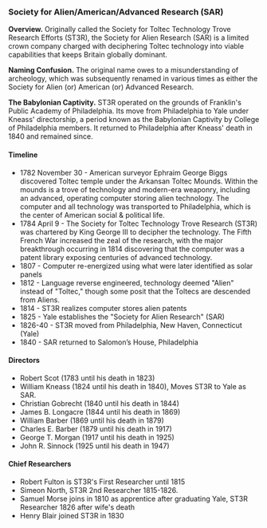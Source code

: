### Society for Alien/American/Advanced Research (SAR)

**Overview.** Originally called the Society for Toltec Technology Trove Research Efforts (ST3R), the Society for Alien Research (SAR) is a limited crown company charged with deciphering Toltec technology into viable capabilities that keeps Britain globally dominant.

**Naming Confusion.** The original name owes to a misunderstanding of archeology, which was subsequently renamed in various times as either the Society for Alien (or) American (or) Advanced Research.

**The Babylonian Captivity.** ST3R operated on the grounds of Franklin's Public Academy of Philadelphia. Its move from Philadelphia to Yale under Kneass' directorship, a period known as the Babylonian Captivity by College of Philadelphia members. It returned to Philadelphia after Kneass' death in 1840 and remained since.

#### Timeline

* 1782 November 30 - American surveyor Ephraim George Biggs discovered Toltec temple under the Arkansan Toltec Mounds. Within the mounds is a trove of technology and modern-era weaponry, including an advanced, operating computer storing alien technology. The computer and all technology was transported to Philadelphia, which is the center of American social & political life.
* 1784 April 9 - The Society for Toltec Technology Trove Research (ST3R) was chartered by King George III to decipher the technology. The Fifth French War increased the zeal of the research, with the major breakthrough occurring in 1814 discovering that the computer was a patent library exposing centuries of advanced technology.
* 1807 - Computer re-energized using what were later identified as solar panels
* 1812 - Language reverse engineered, technology deemed "Alien" instead of "Toltec," though some posit that the Toltecs are descended from Aliens.
* 1814 - ST3R realizes computer stores alien patents
* 1825 - Yale establishes the "Society for Alien Research" (SAR)
* 1826-40 - ST3R moved from Philadelphia, New Haven, Connecticut (Yale)
* 1840 - SAR returned to Salomon’s House, Philadelphia

#### Directors

* Robert Scot (1783 until his death in 1823)
* William Kneass (1824 until his death in 1840), Moves ST3R to Yale as SAR.
* Christian Gobrecht (1840 until his death in 1844)
* James B. Longacre (1844 until his death in 1869)
* William Barber (1869 until his death in 1879)
* Charles E. Barber (1879 until his death in 1917)
* George T. Morgan (1917 until his death in 1925)
* John R. Sinnock (1925 until his death in 1947)
<!-- * Gilroy Roberts (1948 to 1964)
* Frank Gasparro (1965 to 1981) -->

#### Chief Researchers

* Robert Fulton is ST3R's First Researcher until 1815
* Simeon North, ST3R 2nd Researcher 1815-1826.
* Samuel Morse joins in 1810 as apprentice after graduating Yale, ST3R Researcher 1826 after wife's death
* Henry Blair joined ST3R in 1830

